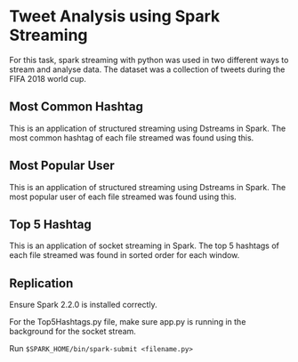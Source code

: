 # Tweet Analysis using Spark Streaming

For this task, spark streaming with python was used in two different ways to stream and analyse data. The dataset was a collection of tweets during the FIFA 2018 world cup. 

## Most Common Hashtag

This is an application of structured streaming using Dstreams in Spark. The most common hashtag of each file streamed was found using this. 

## Most Popular User

This is an application of structured streaming using Dstreams in Spark. The most popular user of each file streamed was found using this. 

## Top 5 Hashtag

This is an application of socket streaming in Spark. The top 5 hashtags of each file streamed was found in sorted order for each window. 


## Replication

Ensure Spark 2.2.0 is installed correctly.

For the Top5Hashtags.py file, make sure app.py is running in the background for the socket stream.

Run `$SPARK_HOME/bin/spark-submit <filename.py>`